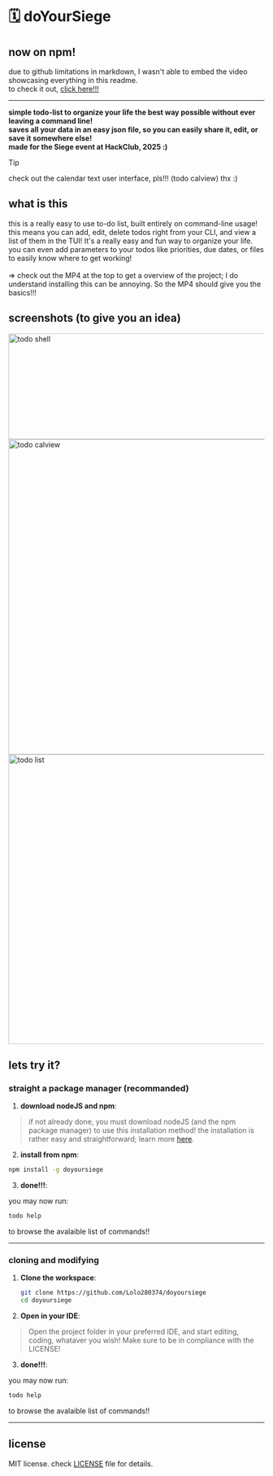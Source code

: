 # 🗓️ doYourSiege
## now on npm!

due to github limitations in markdown, I wasn't able to embed the video showcasing everything in this readme.
<br>to check it out, [click here!!!](https://github.com/user-attachments/assets/ed62efb7-478e-401e-ade9-90e850c0e5cc)

---

**simple todo-list to organize your life the best way possible without ever leaving a command line!**
<br>**saves all your data in an easy json file, so you can easily share it, edit, or save it somewhere else!**
<br>**made for the Siege event at HackClub, 2025 :)**

> [!TIP]
> check out the calendar text user interface, pls!!! (todo calview) thx :)

## what is this
this is a really easy to use to-do list, built entirely on command-line usage! this means you can add, edit, delete todos right from your CLI, and view a list of them in the TUI! It's a really easy and fun way to organize your life.
<br>you can even add parameters to your todos like priorities, due dates, or files to easily know where to get working!
<br><br>=> check out the MP4 at the top to get a overview of the project; I do understand installing this can be annoying. So the MP4 should give you the basics!!!

## screenshots (to give you an idea)
<img width="819" height="208" alt="todo shell" src="https://github.com/user-attachments/assets/4b869229-2d48-48dc-9a22-ef58cc5a21ab" />
<img width="1167" height="620" alt="todo calview" src="https://github.com/user-attachments/assets/b56460ce-a7e6-454a-a239-98a8e4b9b3a8" />
<img width="1177" height="570" alt="todo list" src="https://github.com/user-attachments/assets/5992611a-2efa-4561-9910-add0aac2d092" />

## lets try it?

### straight a package manager (**recommanded**)

1. **download nodeJS and npm**:

> if not already done, you must download nodeJS (and the npm package manager) to use this installation method! the installation is rather easy and straightforward; learn more [here](https://nodejs.org/fr/download).

2. **install from npm**:

```bash
npm install -g doyoursiege
```

3. **done!!!**:

you may now run:
```bash
todo help
``` 
to browse the avalaible list of commands!!

---

### cloning and modifying

1. **Clone the workspace**:

   ```bash
   git clone https://github.com/Lolo280374/doyoursiege
   cd doyoursiege
   ```

2. **Open in your IDE**:

> Open the project folder in your preferred IDE, and start editing, coding, whataver you wish!
> Make sure to be in compliance with the LICENSE!

3. **done!!!**:

you may now run:
```bash
todo help
``` 
to browse the avalaible list of commands!!

---

## license

MIT license. check [LICENSE](LICENSE) file for details.
